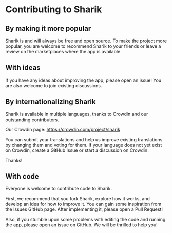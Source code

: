 # Contributing to Sharik

## By making it more popular
Sharik is and will always be free and open source. To make the project more popular, you are welcome to recommend Sharik to your friends or leave a review on the marketplaces where the app is available.


## With ideas
If you have any ideas about improving the app, please open an issue! You are also welcome to join existing discussions.


## By internationalizing Sharik
Sharik is available in multiple languages, thanks to Crowdin and our outstanding contributors.

Our Crowdin page: https://crowdin.com/project/sharik

You can submit your translations and help us improve existing translations by changing them and voting for them.
If your language does not yet exist on Crowdin, create a GitHub Issue or start a discussion on Crowdin.

Thanks!


## With code
Everyone is welcome to contribute code to Sharik.

First, we recommend that you fork Sharik, explore how it works, and develop an idea for how to improve it. You can gain some inspiration from the Issues GitHub page. After implementing it, please open a Pull Request!

Also, if you stumble upon some problems with editing the code and running the app, please open an issue on GitHub. We will be thrilled to help you!
